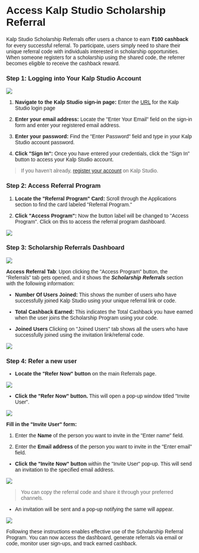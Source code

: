 <style> body {  font-family: "Source Sans 3", sans-serif!important; }</style>
<link href="https://fonts.googleapis.com/css2?family=Source+Sans+3:ital,wght@0,200..900;1,200..900&display=swap" rel="stylesheet">    <link rel="stylesheet" href="https://fonts.googleapis.com/icon?family=Material+Icons">

# **Access Kalp Studio Scholarship Referral**

Kalp Studio Scholarship Referrals offer users a chance to earn **₹100 cashback** for every successful referral. To participate, users simply need to share their unique referral code with individuals interested in scholarship opportunities. When someone registers for a scholarship using the shared code, the referrer becomes eligible to receive the cashback reward.

### **Step 1: Logging into Your Kalp Studio Account**

![](https://doc-images-kalp-studio.s3.ap-south-1.amazonaws.com/Audit+3/navikswallet/n2.png)
    
1.  **Navigate to the Kalp Studio sign-in page:** Enter the [URL](https://accounts.kalp.studio/login "https://accounts.kalp.studio/login") for the Kalp Studio login page
    
2.  **Enter your email address:** Locate the "Enter Your Email" field on the sign-in form and enter your registered email address.
    
3.  **Enter your password:** Find the "Enter Password" field and type in your Kalp Studio account password.
    
4.  **Click "Sign In":** Once you have entered your credentials, click the "Sign In" button to access your Kalp Studio account.
    

> If you haven’t already, [register your account](docs\Products\Kalp-Studio-Console\Onboarding\How-to-Sign-Up-to-Kalp-Studio-Platform.md) on Kalp Studio.

### **Step 2: Access Referral Program**

1.  **Locate the "Referral Program" Card:** Scroll through the Applications section to find the card labeled "Referral Program."
    
2.  **Click "Access Program":** Now the button label will be changed to "Access Program". Click on this to access the referral program dashboard.
    

![](https://doc-images-kalp-studio.s3.ap-south-1.amazonaws.com/Audit+3/scholref/sr2.png)

### **Step 3: Scholarship Referrals Dashboard**

![](https://doc-images-kalp-studio.s3.ap-south-1.amazonaws.com/Audit+3/scholref/sr3.png)

**Access Referral Tab**: Upon clicking the "Access Program" button, the “Referrals” tab gets opened, and it shows the _**Scholarship Referrals**_ section with the following information:



-   **Number Of Users Joined:** This shows the number of users who have successfully joined Kalp Studio using your unique referral link or code.
    
-   **Total Cashback Earned:** This indicates the Total Cashback you have earned when the user joins the Scholarship Program using your code.
    
-   **Joined Users** Clicking on "Joined Users" tab shows all the users who have successfully joined using the invitation link/referral code.
    

![](https://doc-images-kalp-studio.s3.ap-south-1.amazonaws.com/Audit+3/scholref/sr4.png)

### **Step 4: Refer a new user**

* **Locate the "Refer Now" button** on the main Referrals page.
    

![](https://doc-images-kalp-studio.s3.ap-south-1.amazonaws.com/Audit+3/scholref/sr5.png)

* **Click the "Refer Now" button.** This will open a pop-up window titled "Invite User".

![](https://doc-images-kalp-studio.s3.ap-south-1.amazonaws.com/Audit+3/scholref/sr6.png)
    
**Fill in the "Invite User" form:**
    

1. Enter the **Name** of the person you want to invite in the "Enter name" field.
    
2. Enter the **Email address** of the person you want to invite in the "Enter email" field.
    


* **Click the "Invite Now" button** within the "Invite User" pop-up. This will send an invitation to the specified email address.
    

![](https://doc-images-kalp-studio.s3.ap-south-1.amazonaws.com/Audit+3/scholref/sr7.png)

> You can copy the referral code and share it through your preferred channels.

* An invitation will be sent and a pop-up notifying the same will appear. 

![](https://doc-images-kalp-studio.s3.ap-south-1.amazonaws.com/Audit+3/scholref/sr8.png)

Following these instructions enables effective use of the Scholarship Referral Program. You can now access the dashboard, generate referrals via email or code, monitor user sign-ups, and track earned cashback.